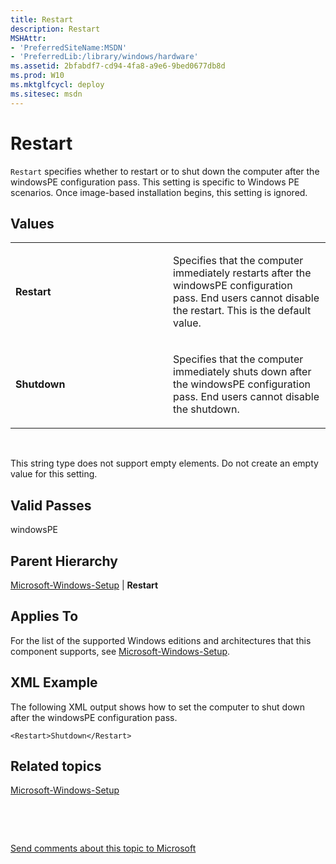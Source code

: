 ```yaml
---
title: Restart
description: Restart
MSHAttr:
- 'PreferredSiteName:MSDN'
- 'PreferredLib:/library/windows/hardware'
ms.assetid: 2bfabdf7-cd94-4fa8-a9e6-9bed0677db8d
ms.prod: W10
ms.mktglfcycl: deploy
ms.sitesec: msdn
---
```


# Restart


`Restart` specifies whether to restart or to shut down the computer after the windowsPE configuration pass. This setting is specific to Windows PE scenarios. Once image-based installation begins, this setting is ignored.

## Values


<table>
<colgroup>
<col width="50%" />
<col width="50%" />
</colgroup>
<tbody>
<tr class="odd">
<td><p><strong>Restart</strong></p></td>
<td><p>Specifies that the computer immediately restarts after the windowsPE configuration pass. End users cannot disable the restart. This is the default value.</p></td>
</tr>
<tr class="even">
<td><p><strong>Shutdown</strong></p></td>
<td><p>Specifies that the computer immediately shuts down after the windowsPE configuration pass. End users cannot disable the shutdown.</p></td>
</tr>
</tbody>
</table>

 

This string type does not support empty elements. Do not create an empty value for this setting.

## Valid Passes


windowsPE

## Parent Hierarchy


[Microsoft-Windows-Setup](mmicrosoft-windows-setup.md) | **Restart**

## Applies To


For the list of the supported Windows editions and architectures that this component supports, see [Microsoft-Windows-Setup](microsoft-windows-setup.md).

## XML Example


The following XML output shows how to set the computer to shut down after the windowsPE configuration pass.

``` syntax
<Restart>Shutdown</Restart>
```

## Related topics


[Microsoft-Windows-Setup](microsoft-windows-setup.md)

 

 

[Send comments about this topic to Microsoft](mailto:wsddocfb@microsoft.com?subject=Documentation%20feedback%20%5Bp_unattend\p_unattend%5D:%20Restart%20%20RELEASE:%20%2810/3/2016%29&body=%0A%0APRIVACY%20STATEMENT%0A%0AWe%20use%20your%20feedback%20to%20improve%20the%20documentation.%20We%20don't%20use%20your%20email%20address%20for%20any%20other%20purpose,%20and%20we'll%20remove%20your%20email%20address%20from%20our%20system%20after%20the%20issue%20that%20you're%20reporting%20is%20fixed.%20While%20we're%20working%20to%20fix%20this%20issue,%20we%20might%20send%20you%20an%20email%20message%20to%20ask%20for%20more%20info.%20Later,%20we%20might%20also%20send%20you%20an%20email%20message%20to%20let%20you%20know%20that%20we've%20addressed%20your%20feedback.%0A%0AFor%20more%20info%20about%20Microsoft's%20privacy%20policy,%20see%20http://privacy.microsoft.com/default.aspx. "Send comments about this topic to Microsoft")





